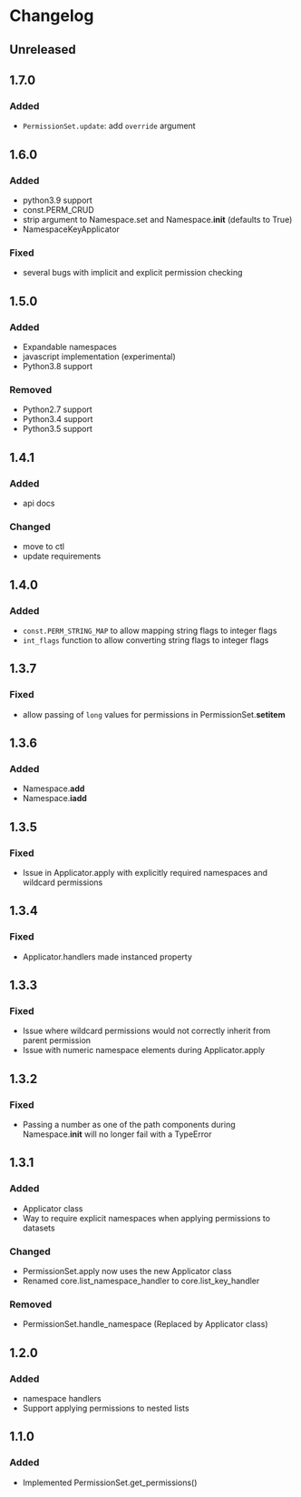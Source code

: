 # Changelog


## Unreleased


## 1.7.0
### Added
- `PermissionSet.update`: add `override` argument


## 1.6.0
### Added
- python3.9 support
- const.PERM_CRUD
- strip argument to Namespace.set and Namespace.__init__ (defaults to True)
- NamespaceKeyApplicator
### Fixed
- several bugs with implicit and explicit permission checking


## 1.5.0
### Added
- Expandable namespaces
- javascript implementation (experimental)
- Python3.8 support
### Removed
- Python2.7 support
- Python3.4 support
- Python3.5 support


## 1.4.1
### Added
- api docs
### Changed
- move to ctl
- update requirements


## 1.4.0
### Added
- `const.PERM_STRING_MAP` to allow mapping string flags to integer flags
- `int_flags` function to allow converting string flags to integer flags


## 1.3.7
### Fixed
- allow passing of `long` values for permissions in PermissionSet.__setitem__


## 1.3.6
### Added
- Namespace.__add__
- Namespace.__iadd__


## 1.3.5
### Fixed
- Issue in Applicator.apply with explicitly required namespaces and wildcard permissions


## 1.3.4
### Fixed
- Applicator.handlers made instanced property


## 1.3.3
### Fixed
- Issue where wildcard permissions would not correctly inherit from parent permission
- Issue with numeric namespace elements during Applicator.apply


## 1.3.2
### Fixed
- Passing a number as one of the path components during Namespace.__init__ will no longer fail with a TypeError


## 1.3.1
### Added
- Applicator class
- Way to require explicit namespaces when applying permissions to datasets
### Changed
- PermissionSet.apply now uses the new Applicator class
- Renamed core.list_namespace_handler to core.list_key_handler
### Removed
- PermissionSet.handle_namespace (Replaced by Applicator class)


## 1.2.0
### Added
- namespace handlers
- Support applying permissions to nested lists


## 1.1.0
### Added
- Implemented PermissionSet.get_permissions()